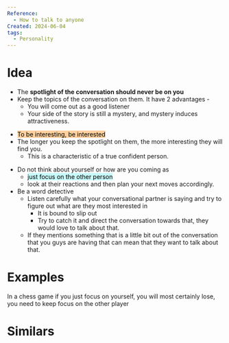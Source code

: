 ```yaml
---
Reference:
  - How to talk to anyone
Created: 2024-06-04
tags:
  - Personality
---
```

# Idea

* The **spotlight of the conversation should never be on you** 
* Keep the topics of the conversation on them. It have 2 advantages -
	- You will come out as a good listener
	- Your side of the story is still a mystery, and mystery induces attractiveness.
- <mark style="background: #FFB86CA6;">To be interesting, be interested</mark>
- The longer you keep the spotlight on them, the more interesting they will find you.
	- This is a characteristic of a true confident person.
* Do not think about yourself or how are you coming as 
	* <mark style="background: #ABF7F7A6;">just focus on the other person</mark>
	* look at their reactions and then plan your next moves accordingly.
* Be a word detective
	* Listen carefully what your conversational partner is saying and try to figure out what are they most interested in
		* It is bound to slip out
		* Try to catch it and direct the conversation towards that, they would love to talk about that.
	* If they mentions something that is a little bit out of the conversation that you guys are having that can mean that they want to talk about that.
# Examples

In a chess game if you just focus on yourself, you will most certainly lose, you need to keep focus on the other player
# Similars

